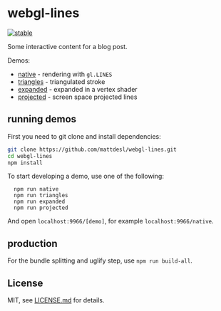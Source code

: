 # webgl-lines

[![stable](http://badges.github.io/stability-badges/dist/stable.svg)](http://github.com/badges/stability-badges)

Some interactive content for a blog post.

Demos:

- [native](http://mattdesl.github.io/webgl-lines/native/) - rendering with `gl.LINES`
- [triangles](http://mattdesl.github.io/webgl-lines/triangles/) - triangulated stroke
- [expanded](http://mattdesl.github.io/webgl-lines/expanded/) - expanded in a vertex shader
- [projected](http://mattdesl.github.io/webgl-lines/projected/) - screen space projected lines

## running demos

First you need to git clone and install dependencies:

```sh
git clone https://github.com/mattdesl/webgl-lines.git
cd webgl-lines
npm install
```

To start developing a demo, use one of the following:

```
  npm run native
  npm run triangles
  npm run expanded
  npm run projected
```

And open `localhost:9966/[demo]`, for example `localhost:9966/native`.

## production

For the bundle splitting and uglify step, use `npm run build-all`. 

## License

MIT, see [LICENSE.md](http://github.com/mattdesl/webgl-lines/blob/master/LICENSE.md) for details.
